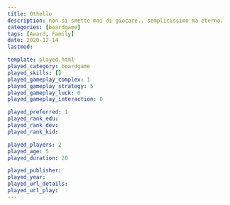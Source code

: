 ```yaml
---
title: Othello 
description: non si smette mai di giocare.. semplicissimo ma eterno.
categories: [boardgame]
tags: [Award, Family]
date: 2020-12-14
lastmod: 

template: played.html
played_category: boardgame
played_skills: []
played_gameplay_complex: 1
played_gameplay_strategy: 5
played_gameplay_luck: 0
played_gameplay_interaction: 0

played_preferred: 1
played_rank_edu: 
played_rank_dev: 
played_rank_kid: 

played_players: 2
played_age: 5
played_duration: 20

played_publisher: 
played_year: 
played_url_details: 
played_url_play: 
---
```

